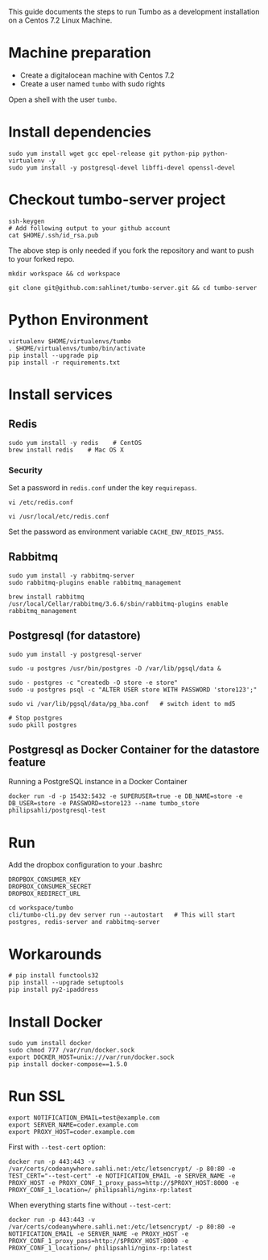 This guide documents the steps to run Tumbo as a development installation on a Centos 7.2 Linux Machine.

# Machine preparation

- Create a digitalocean machine with Centos 7.2
- Create a user named `tumbo` with sudo rights

Open a shell with the user `tumbo`.

# Install dependencies

    sudo yum install wget gcc epel-release git python-pip python-virtualenv -y
    sudo yum install -y postgresql-devel libffi-devel openssl-devel

# Checkout tumbo-server project

    ssh-keygen
    # Add following output to your github account
    cat $HOME/.ssh/id_rsa.pub

The above step is only needed if you fork the repository and want to push to your forked repo.

    mkdir workspace && cd workspace

    git clone git@github.com:sahlinet/tumbo-server.git && cd tumbo-server


# Python Environment

    virtualenv $HOME/virtualenvs/tumbo
    . $HOME/virtualenvs/tumbo/bin/activate
    pip install --upgrade pip
    pip install -r requirements.txt


# Install services

## Redis

    sudo yum install -y redis    # CentOS
    brew install redis    # Mac OS X

### Security

Set a password in `redis.conf` under the key `requirepass`.

    vi /etc/redis.conf

    vi /usr/local/etc/redis.conf

Set the password as environment variable `CACHE_ENV_REDIS_PASS`.

## Rabbitmq

    sudo yum install -y rabbitmq-server
    sudo rabbitmq-plugins enable rabbitmq_management

    brew install rabbitmq
    /usr/local/Cellar/rabbitmq/3.6.6/sbin/rabbitmq-plugins enable rabbitmq_management

## Postgresql (for datastore)

    sudo yum install -y postgresql-server

    sudo -u postgres /usr/bin/postgres -D /var/lib/pgsql/data &

    sudo - postgres -c "createdb -O store -e store" 
    sudo -u postgres psql -c "ALTER USER store WITH PASSWORD 'store123';" 

    sudo vi /var/lib/pgsql/data/pg_hba.conf   # switch ident to md5

    # Stop postgres
    sudo pkill postgres

## Postgresql as Docker Container for the datastore feature

Running a PostgreSQL instance in a Docker Container

    docker run -d -p 15432:5432 -e SUPERUSER=true -e DB_NAME=store -e DB_USER=store -e PASSWORD=store123 --name tumbo_store philipsahli/postgresql-test

# Run
    
Add the dropbox configuration to your .bashrc

    DROPBOX_CONSUMER_KEY
    DROPBOX_CONSUMER_SECRET
    DROPBOX_REDIRECT_URL
    
    cd workspace/tumbo
    cli/tumbo-cli.py dev server run --autostart   # This will start postgres, redis-server and rabbitmq-server


# Workarounds

    # pip install functools32
    pip install --upgrade setuptools
    pip install py2-ipaddress

# Install Docker

    sudo yum install docker
    sudo chmod 777 /var/run/docker.sock
    export DOCKER_HOST=unix:///var/run/docker.sock
    pip install docker-compose==1.5.0

# Run SSL

    export NOTIFICATION_EMAIL=test@example.com
    export SERVER_NAME=coder.example.com
    export PROXY_HOST=coder.example.com

First with `--test-cert` option:

    docker run -p 443:443 -v /var/certs/codeanywhere.sahli.net:/etc/letsencrypt/ -p 80:80 -e TEST_CERT="--test-cert" -e NOTIFICATION_EMAIL -e SERVER_NAME -e PROXY_HOST -e PROXY_CONF_1_proxy_pass=http://$PROXY_HOST:8000 -e PROXY_CONF_1_location=/ philipsahli/nginx-rp:latest

When everything starts fine without `--test-cert`:

    docker run -p 443:443 -v /var/certs/codeanywhere.sahli.net:/etc/letsencrypt/ -p 80:80 -e NOTIFICATION_EMAIL -e SERVER_NAME -e PROXY_HOST -e PROXY_CONF_1_proxy_pass=http://$PROXY_HOST:8000 -e PROXY_CONF_1_location=/ philipsahli/nginx-rp:latest
